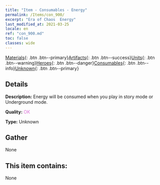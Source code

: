 ```yaml
---
title: "Item - Consumables - Energy"
permalink: /Items/con_900/
excerpt: "Era of Chaos  Energy"
last_modified_at: 2021-03-25
locale: en
ref: "con_900.md"
toc: false
classes: wide
---
```

 [Materials](/Items/){: .btn .btn--primary}[Artifacts](/Items/Artifacts/){: .btn .btn--success}[Units](/Items/Units/){: .btn .btn--warning}[Heroes](/Items/Heroes/){: .btn .btn--danger}[Consumables](/Items/Consumables/){: .btn .btn--info}[Unknown](/Items/Unknown/){: .btn .btn--primary}

## Details
 **Description:** Energy will be consumed when you play in story mode or Underground mode.

 **Quality:** <span style="color: #DA70D6">OK</span>

 **Type:** Unknown

## Gather

  None

## This item contains:

  None

